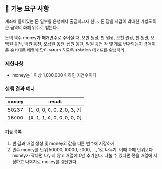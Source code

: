 ## 🚀 기능 요구 사항

계좌에 들어있는 돈 일부를 은행에서 출금하고자 한다. 돈 담을 지갑이 최대한 가볍도록 큰 금액의 화폐 위주로 받는다.

돈의 액수 money가 매개변수로 주어질 때, 오만 원권, 만 원권, 오천 원권, 천 원권, 오백원 동전, 백원 동전, 오십원 동전, 십원 동전, 일원 동전 각 몇 개로 변환되는지 금액이 큰 순서대로 배열에 담아 return 하도록 solution 메서드를 완성하라.

### 제한사항

- money는 1 이상 1,000,000 이하인 자연수이다.

### 실행 결과 예시

| money | result |
| --- | --- |
| 50237	| [1, 0, 0, 0, 0, 2, 0, 3, 7] |
| 15000	| [0, 1, 1, 0, 0, 0, 0, 0, 0] |

#### 기능 목록
1. 반 결과 배열 생성 및 money의 값을 다른 변수에 저장하기.
2. 인수 money를 단위 50000, 10000, 5000, ..., 1로 나누기. 이때 화폐 단위보다 money가 작다면 나누지 않고 배열에 0만 추가한다. 나눌 수 있다면 몫을 배열에 저장하고 나머지로 money를 갱신한다.  
